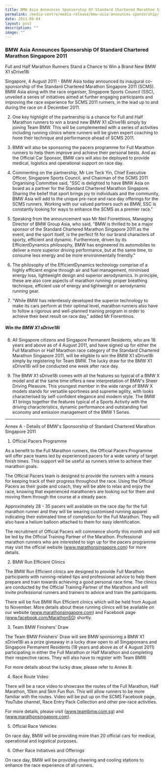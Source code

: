 ```yaml
---
title: BMW Asia Announces Sponsorship Of Standard Chartered Marathon Singapore 2011
permalink: /media-centre/media-release/bmw-asia-announces-sponsorship/
date: 2011-08-04
layout: post
description: ""
image: ""
---
```

### **BMW Asia Announces Sponsorship Of Standard Chartered Marathon Singapore 2011**

Full and Half Marathon Runners Stand a Chance to Win a Brand New BMW X1 sDrive18i

Singapore, 4 August 2011 - BMW Asia today announced its inaugural co-sponsorship of the Standard Chartered Marathon Singapore 2011 (SCMS). BMW Asia along with the race organiser, Singapore Sports Council (SSC), unveiled a series of initiatives aimed at further engaging participants and improving the race experience for SCMS 2011 runners, in the lead up to and during the race on 4 December 2011.

2. One key highlight of the partnership is a chance for Full and Half Marathon runners to win a brand new BMW X1 sDrive18i simply by joining Team BMW. This will be complemented with a series of activities including running clinics where runners will be given expert coaching to hone their technique and performance ahead of SCMS 2011.

3. BMW will also be sponsoring the pacers programme for Full Marathon runners to help them improve and achieve their personal bests. And as the Official Car Sponsor, BMW cars will also be deployed to provide medical, logistics and operational support on race day.

4. Commenting on the partnership, Mr Lim Teck Yin, Chief Executive Officer, Singapore Sports Council, and Chairman of the SCMS 2011 Organising Committee said, "SSC is delighted to have BMW Asia on board as a partner for the Standard Chartered Marathon Singapore. Sharing the belief that sport brings joy to individuals and the community, BMW Asia will add to the unique pre-race and race day offerings for the SCMS runners. Working with our valued partners such as BMW, SSC is constantly looking for ways to enhance the SCMS as a premier race."

5. Speaking from the announcement was Mr Neil Fiorentinos, Managing Director of BMW Group Asia, who said, "BMW is thrilled to be a major sponsor of the Standard Chartered Marathon Singapore 2011 as the event, and the sport itself, is the perfect fit for our brand characters of sporty, efficient and dynamic. Furthermore, driven by its EfficientDynamics philosophy, BMW has engineered its automobiles to deliver a more superior driving performance, but at the same time, to consume less energy and be more environmentally friendly."

6. The philosophy of the EfficientDynamics technology comprise of a highly efficient engine through air and fuel management, minimised energy loss, lightweight design and superior aerodynamics. In principle, these are also core aspects of marathon running: proper breathing technique, efficient use of energy and lightweight or aerodynamic running gear.

7. "While BMW has relentlessly developed the superior technology to make its cars perform at their optimal level, marathon runners also have to follow a rigorous and well-planned training program in order to achieve their best result on race day," added Mr Fiorentinos.

##### **Win the BMW X1 sDrive18i**

8. All Singapore citizens and Singapore Permanent Residents, who are 18 years and above as of 4 August 2011, and have signed up for either the Full Marathon or Half Marathon race category of the Standard Chartered Marathon Singapore 2011, will be eligible to win the BMW X1 sDrive18i simply by registering for Team BMW. The lucky draw for the BMW X1 sDrive18i will be conducted one week after race day.

9. The BMW X1 sDrive18i comes with all the features so typical of a BMW X model and at the same time offers a new interpretation of BMW's Sheer Driving Pleasure. This youngest member in the wide range of BMW X models stands for versatile sportiness and supreme agility, with looks characterised by self-confident elegance and modern style. The BMW X1 brings together the features typical of a Sports Activity with the driving characteristics, dynamic performance and outstanding fuel economy and emission management of the BMW 1 Series.

---

Annex A - Details of BMW's Sponsorship of Standard Chartered Marathon Singapore 2011

1. Official Pacers Programme

As a benefit to the Full Marathon runners, the Official Pacers Programme will offer pace teams led by experienced pacers for a wide variety of target finish times. This support will be useful as runners strive to achieve their marathon goals.

The Official Pacers team is designed to provide the runners with a means for keeping track of their progress throughout the race. Using the Official Pacers as their guide and coach, they will be able to relax and enjoy the race, knowing that experienced marathoners are looking out for them and moving them through the course at a steady pace.

Approximately 28 - 35 pacers will available on the race day for the full marathon runner and they will be wearing customised running apparel indicating their estimated time of completion for the Full Marathon. They will also have a helium balloon attached to them for easy identification.

The recruitment of Official Pacers will commence shortly this month and will be led by the Official Training Partner of the Marathon. Professional marathon runners who are interested to sign up for the pacers programme may visit the official website (www.marathonsingapore.com) for more details.

2. BMW Run Efficient Clinics

The BMW Run Efficient clinics are designed to provide Full Marathon participants with running-related tips and professional advice to help them prepare and train towards achieving a good personal race time. The clinics are conducted by the Official Training Partner of the Marathon and will invite professional runners and trainers to advice and train the participants.

There will be five BMW Run Efficient clinics which will be held from August to November. More details about these running clinics will be available on our website (www.marathonsingapore.com) and Facebook page (www.facebook.com/MarathonSG) shortly.

3. Team BMW Finishers' Draw

The Team BMW Finishers' Draw will see BMW sponsoring a BMW X1 sDrive18i as a prize giveaway in a lucky draw open to all Singaporeans and Singapore Permanent Residents (18 years and above as of 4 August 2011) participating in either the Full Marathon or Half Marathon and completing their respective races. They will also have to register with Team BMW.

For more details about the lucky draw, please refer to Annex B.

4. Race Route Video

There will be a race video to showcase the routes of the Full Marathon, Half Marathon, 10km and 5km Fun Run. This will allow runners to be more familiar with the routes. Video will be put up on the SCMS Facebook page, YouTube channel, Race Entry Pack Collection and other pre-race activities.

For more details, please visit (www.teambmw.com.sg) and (www.marathonsingapore.com).

5. Official Race Vehicles

On race day, BMW will be providing more than 20 official cars for medical, operational and logistical purposes.

6. Other Race Initiatives and Offerings

On race day, BMW will be providing cheering and cooling stations to enhance the race experience of all runners.